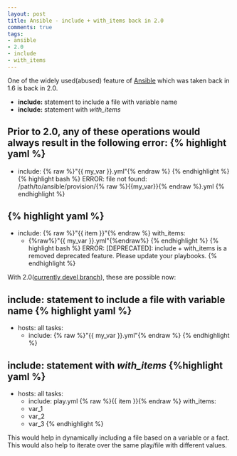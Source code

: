 ```yaml
---
layout: post
title: Ansible - include + with_items back in 2.0
comments: true
tags:
- ansible
- 2.0
- include
- with_items
---
```


One of the widely used(abused) feature of [Ansible](https://github.com/ansible/ansible) which was taken back in 1.6 is back in 2.0.

* **include:** statement to include a file with variable name
* **include:** statement with *with_items*

Prior to 2.0, any of these operations would always result in the following error:
{% highlight yaml %}
---
- include: {% raw %}"{{ my_var }}.yml"{% endraw %}
{% endhighlight %}
{% highlight bash %}
ERROR: file not found: /path/to/ansible/provision/{% raw %}{{my_var}}{% endraw %}.yml
{% endhighlight %}

{% highlight yaml %}
---
- include: {% raw %}"{{ item }}"{% endraw %}
  with_items:
  - {%raw%}"{{ my_var }}.yml"{%endraw%}
{% endhighlight %}
{% highlight bash %}
ERROR: [DEPRECATED]: include + with_items is a removed deprecated feature. Please update your playbooks.
{% endhighlight %}


With 2.0([currently devel branch](http://docs.ansible.com/ansible/intro_installation.html#running-from-source)), these are possible now:

**include:** statement to include a file with variable name
{% highlight yaml %}
---
- hosts: all
  tasks:
  - include: {% raw %}"{{ my_var }}.yml"{% endraw %}
{% endhighlight %}

**include:** statement with *with_items*
{%highlight yaml %}
---
- hosts: all
  tasks:
  - include: play.yml {% raw %}{{ item }}{% endraw %}
  with_items:
  - var_1
  - var_2
  - var_3
{% endhighlight %}

This would help in dynamically including a file based on a variable or a fact. This would also help to iterate over the same
play/file with different values.


